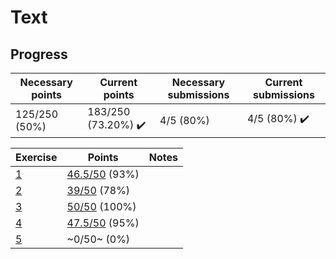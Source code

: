 # Text

## Progress

[//]: # (Progress Course Example 01 begin)

| Necessary points | Current points | Necessary submissions | Current submissions |
| --- | --- | --- | --- |
| 125/250 (50%) | 183/250 (73.20%) :heavy_check_mark: | 4/5 (80%) | 4/5 (80%) :heavy_check_mark: |

| Exercise | Points | Notes |
| --- | --- | --- |
| [1](ex01) | [46.5/50](ex01/feedback.pdf) (93%) |  |
| [2](ex02) | [39/50](ex02/feedback.pdf) (78%) |  |
| [3](ex03) | [50/50](ex03/feedback.pdf) (100%) |  |
| [4](ex04) | [47.5/50](ex04/feedback.pdf) (95%) |  |
| [5](ex05) | ~0/50~ (0%) |  |

[//]: # (Progress Course Example 01 end)
